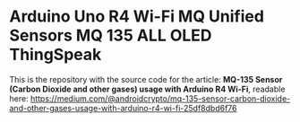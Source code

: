 # Arduino Uno R4 Wi-Fi MQ Unified Sensors MQ 135 ALL OLED ThingSpeak

This is the repository with the source code for the article: **MQ-135 Sensor (Carbon Dioxide and other gases) usage with Arduino R4 Wi-Fi**, readable here: https://medium.com/@androidcrypto/mq-135-sensor-carbon-dioxide-and-other-gases-usage-with-arduino-r4-wi-fi-25df8dbd6f76
